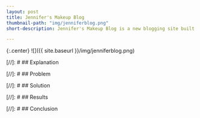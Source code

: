 ```yaml
---
layout: post
title: Jennifer's Makeup Blog
thumbnail-path: "img/jenniferblog.png"
short-description: Jennifer's Makeup Blog is a new blogging site built for a makeup entrepreneur.

---
```


{:.center}
![]({{ site.baseurl }}/img/jenniferblog.png)

[//]: # ## Explanation



[//]: # ## Problem



[//]: # ## Solution



[//]: # ## Results



[//]: # ## Conclusion
